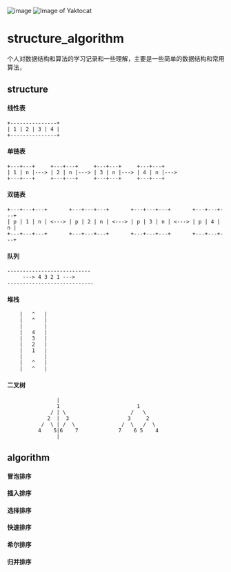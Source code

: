 ![image](https://img.shields.io/github/issues/jccjd/structure_algorithm)
![Image of Yaktocat](https://octodex.github.com/images/yaktocat.png)
# structure_algorithm
个人对数据结构和算法的学习记录和一些理解，主要是一些简单的数据结构和常用算法，


## structure

#### 线性表

    +---------------+
    | 1 | 2 | 3 | 4 |
    +---------------+

#### 单链表

    +---+---+     +---+---+     +---+---+     +---+---+ 
    | 1 | n |---> | 2 | n |---> | 3 | n |---> | 4 | n |--->
    +---+---+     +---+---+     +---+---+     +---+---+
#### 双链表

    +---+---+---+       +---+---+---+       +---+---+---+       +---+---+---+        
    | p | 1 | n | <---> | p | 2 | n | <---> | p | 3 | n | <---> | p | 4 | n |
    +---+---+---+       +---+---+---+       +---+---+---+       +---+---+---+
    
#### 队列

    ---------------------------
         ---> 4 3 2 1 --->
    ----------------------------
    
#### 堆栈

        |   ^   |
        |   ^   |
        |       |
        |   4   |
        |   3   |
        |   2   |
        |   1   |
        |       |
        |   ^   |
        |   ^   |
#### 二叉树
    
                    |
                    1                         1
                  / | \                     /   \
                 2  |  3                   3     2
               /  \ | /  \               /  \   /  \
              4    5|6    7             7    6 5    4   
                    |
    
    
## algorithm
#### 冒泡排序
#### 插入排序
#### 选择排序
#### 快速排序
#### 希尔排序
#### 归并排序

